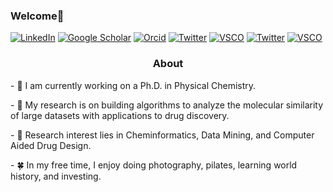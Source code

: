 ### Welcome👋

<a href="https://www.linkedin.com/in/lexinc/"><img alt="LinkedIn" src="https://img.shields.io/badge/-Lexin%20Chen-0B65C2?style=flat-square&logo=Linkedin&logoColor=white&link=https://www.linkedin.com/in/lexinc/"></a>
<a href="https://scholar.google.com/citations?user=eQoWP6oAAAAJ&hl=en"><img alt="Google Scholar" src="https://img.shields.io/badge/-Lexin_Chen-4285F4?style=flat-square&logo=GoogleScholar&logoColor=white&link=https://scholar.google.com/citations?user=eQoWP6oAAAAJ&hl=en"></a>
<a href="https://orcid.org/0000-0002-9528-942X"><img alt="Orcid" src="https://img.shields.io/badge/-Lexin_Chen-A6CE39?style=flat-square&logo=orcid&logoColor=white&link=https://orcid.org/0000-0002-9528-942X"></a>
<a href="https://twitter.com/lexinc_"><img alt="Twitter" src="https://img.shields.io/badge/-lexinc__-188CD8?style=flat-square&logo=Twitter&logoColor=white&link=https://twitter.com/lexinc_/"></a> 
<a href="http://vsco.co/-lexin"><img alt="VSCO" src="https://img.shields.io/badge/---lexin-000000?style=flat-square&logo=vsco&logoColor=white&link=https://vsco.co/-lexin/"></a>
<a href="https://twitter.com/lexinc_"><img alt="Twitter" src="https://img.shields.io/badge/-lexinc__-188CD8?style=flat-square&logo=Twitter&logoColor=white&link=https://twitter.com/lexinc_/"></a> 
<a href="https://lexin-chen.github.io/"><img alt="VSCO" src="https://img.shields.io/badge/---lexin-000000?logo=data:image/onemorpink2.png?style=flat-square&logo=vsco&logoColor=white&link=https://lexin-chen.github.io/"></a>

<h3 align="center">
    <p>About</p>
    </h3>
<p> - 🧪 I am currently working on a Ph.D. in Physical Chemistry.<p/>
<p> - 🌱 My research is on building algorithms to analyze the molecular similarity of large datasets with applications to drug discovery. <p/>
<p> - 💚 Research interest lies in Cheminformatics, Data Mining, and Computer Aided Drug Design. <p/>
<p> - 🍀 In my free time, I enjoy doing photography, pilates, learning world history, and investing. <p/>
